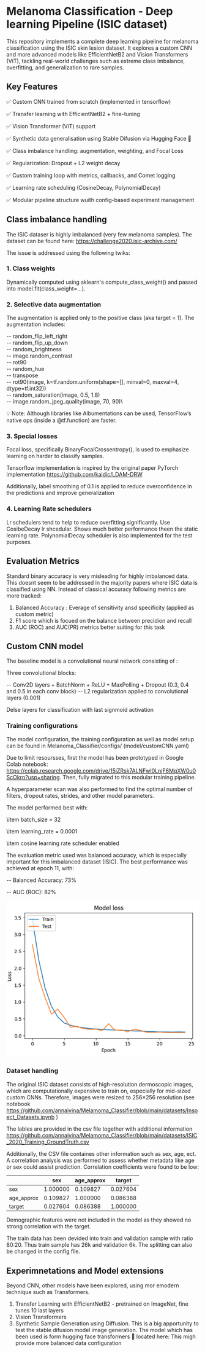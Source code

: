 # Melanoma Classification - Deep learning Pipeline (ISIC dataset)

This repository implements a complete deep learning pipeline for melanoma classification using the ISIC skin lesion dataset. It explores a custom CNN and more advanced models like EfficientNetB2 and Vision Transformers (ViT), tackling real-world challenges such as extreme class imbalance, overfitting, and generalization to rare samples.

## Key Features

✅ Custom CNN trained from scratch (implemented in tensorflow)

✅ Transfer learning with EfficientNetB2 + fine-tuning 

✅ Vision Transformer (ViT) support

✅ Synthetic data generalisation using Stable Difusion via Hugging Face 🤗 

✅ Class imbalance handling: augmentation, weighting, and Focal Loss

✅ Regularization: Dropout + L2 weight decay 

✅ Custom training loop with metrics, callbacks, and Comet logging

✅ Learning rate scheduling (CosineDecay, PolynomialDecay)

✅ Modular pipeline structure wuith config-based experiment management 


## Class imbalance handling
The ISIC dataser is highly imbalanced (very few melanoma samples). The dataset can be found here: https://challenge2020.isic-archive.com/ 

The issue is addressed using the following twiks:

### 1. Class weights
 Dynamically computed using sklearn's compute_class_weight() and passed into model.fit(class_weight=...).

### 2. Selective data augmentation 
The augmentation is applied only to the positive class (aka target = 1). The augmentation includes: 

   -- random_flip_left_right\
   -- random_flip_up_down\
   -- random_brightness\
   -- image.random_contrast\
   -- rot90\
   -- random_hue\
   -- transpose\
   -- rot90(image, k=tf.random.uniform(shape=[], minval=0, maxval=4, dtype=tf.int32))\
   -- random_saturation(image, 0.5, 1.8)\
   -- image.random_jpeg_quality(image, 70, 90)\

💡 Note: Although libraries like Albumentations can be used, TensorFlow’s native ops (inside a @tf.function) are faster.

### 3. Special losses
Focal loss, specifically BinaryFocalCrossentropy(), is used to emphasize learning on harder to classify samples.

   Tensorflow implementation is inspired by the original paper PyTorch implementation  https://github.com/kaidic/LDAM-DRW 

   Additionally, label smoothing of 0.1 is applied to reduce overconfidence in the predictions and improve generalization


### 4. Learning Rate schedulers 
Lr schedulers tend to help to reduce overfitting significantly. Use CosibeDecay lr shcedular. Shows much better performance theen the static learning rate. 
PolynomialDecay scheduler is also implemented for the test purposes. 


## Evaluation Metrics

Standard binary accuracy is very misleading for highly imbalanced data. This doesnt seem to be addressed in the majority papers where ISIC data is classified using NN. Instead of classical accuracy following metrics are more tracked:

1. Balanced Accuracy : Everage of sensitivity ansd specificity (applied as custom metric)
2. F1 score  which is focued on the balance between precidion and recall 
3. AUC (ROC) and AUC(PR) metrics better suiting for this task 


## Custom CNN model
The baseline model is a convolutional neural network consisting of :

Three convolutional blocks:
 
   -- Conv2D layers + BatchNorm + ReLU + MaxPolling + Dropout (0.3, 0.4 and 0.5 in each conv block)
   -- L2 regularization applied to convolutional layers (0.001)
   
Delse layers for classification with last signmoid activation 

### Training configurations 
The model configuration, the training configuration as well as model setup can be found in Melanoma_Classifier/configs/ (model/customCNN.yaml)

Due to limit resoursses, first the model has been prototyped in Google Colab notebook: https://colab.research.google.com/drive/15iZRsk7ALNFwI0LnjF6MqXW0u0ScOkrn?usp=sharing. Then, fully migrated to this modular training pipeline. 

A hyperparameter scan was also performed to find the optimal number of filters, dropout rates, strides, and other model parameters.

The model performed best with:

 \item batch_size = 32

 \item learning_rate = 0.0001

 \item cosine learning rate scheduler enabled

The evaluation metric used was balanced accuracy, which is especially important for this imbalanced dataset (ISIC). The best performance was achieved at epoch 11, with:

 -- Balanced Accuracy: 73%

 -- AUC (ROC): 82% 
 
 ![train/validation loss curves ](images/loss_batch32_customNN.png)

### Dataset handling

The original ISIC dataset consists of high-resolution dermoscopic images, which are computationally expensive to train on, especially for mid-sized custom CNNs. Therefore, images were resized to 256×256 resolution (see notebook https://github.com/annaivina/Melamoma_Classifier/blob/main/datasets/Inspect_Datasets.ipynb )

The lables are provided in the csv file together with additional information https://github.com/annaivina/Melamoma_Classifier/blob/main/datasets/ISIC_2020_Training_GroundTruth.csv 

Additionally, the CSV file containes other information such as sex, age, ect. \
A correlation analysis was performed to assess whether metadata like age or sex could assist prediction. Correlation coefficients were found to be low:

|            | sex      | age_approx | target   |
|------------|----------|------------|----------|
| sex        | 1.000000 | 0.109827   | 0.027604 |
| age_approx | 0.109827 | 1.000000   | 0.086388 |
| target     | 0.027604 | 0.086388   | 1.000000 |


Demographic features were not included in the model as they showed no strong correlation with the target.

The train data has been devided into train and validation sample with ratio 80:20. Thus train sample has 26k and validation 6k. The splitting can also be changed in the config file. 



## Experimnetations and Model extensions

Beyond CNN, other models have been explored, using mor emodern technique such as Transformers. 

1. Transfer Learning with EfficientNetB2 - pretrained on ImageNet, fine tunes 10 last layers 
2. Vision Transformers 
3. Synthetic Sample Generation using Diffusion. 
    This is a big apportunity to test the stable difusion model image generation.
    The model which has been used is form hugging face transformers 🤗  located here: 
    This migh provide more balanced data configuration 






